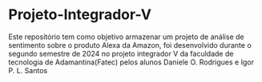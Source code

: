 # Projeto-Integrador-V
Este repositório tem como objetivo armazenar um projeto de análise de sentimento sobre o produto Alexa da Amazon, foi desenvolvido durante o segundo semestre de 2024 no projeto integrador V da faculdade de tecnologia de Adamantina(Fatec) pelos alunos Daniele O. Rodrigues e Igor P. L. Santos
